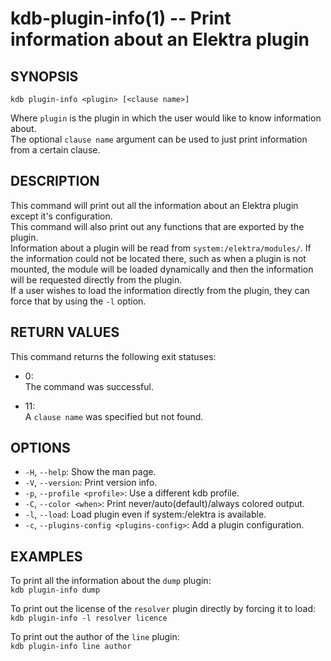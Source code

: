 # kdb-plugin-info(1) -- Print information about an Elektra plugin

## SYNOPSIS

`kdb plugin-info <plugin> [<clause name>]`<br>

Where `plugin` is the plugin in which the user would like to know information about.<br>
The optional `clause name` argument can be used to just print information from a certain clause.<br>

## DESCRIPTION

This command will print out all the information about an Elektra plugin except it's configuration.<br>
This command will also print out any functions that are exported by the plugin.<br>
Information about a plugin will be read from `system:/elektra/modules/`. If the information could not be located there, such as when a plugin is not mounted, the module will be loaded dynamically and then the information will be requested directly from the plugin.<br>
If a user wishes to load the information directly from the plugin, they can force that by using the `-l` option.<br>

## RETURN VALUES

This command returns the following exit statuses:<br>

- 0:<br>
  The command was successful.<br>

- 11:<br>
  A `clause name` was specified but not found.<br>

## OPTIONS

- `-H`, `--help`:
  Show the man page.
- `-V`, `--version`:
  Print version info.
- `-p`, `--profile <profile>`:
  Use a different kdb profile.
- `-C`, `--color <when>`:
  Print never/auto(default)/always colored output.
- `-l`, `--load`:
  Load plugin even if system:/elektra is available.
- `-c`, `--plugins-config <plugins-config>`:
  Add a plugin configuration.

## EXAMPLES

To print all the information about the `dump` plugin:<br>
`kdb plugin-info dump`<br>

To print out the license of the `resolver` plugin directly by forcing it to load:<br>
`kdb plugin-info -l resolver licence`<br>

To print out the author of the `line` plugin:<br>
`kdb plugin-info line author`<br>
